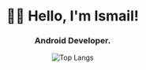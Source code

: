 <h1 align="center">👋🏽 Hello, I'm Ismail!</h1>
<h3 align="center">Android Developer.</h3>

<p align="center">
  <img alt="Top Langs" src="https://github-readme-stats.vercel.app/api/top-langs/?username=ismai117&layout=compact&hide=html,makefile,shell,python,c,R,C++,php,ruby,hack&theme=tokyonight&count_private=true&exclude_repo=school_code,oldschool-visual-basic-6,comic-avatar-php-fb"/>
</p>
